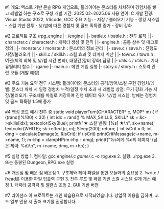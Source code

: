#1 개요: 텍스트 기반 콘솔 RPG 게임으로, 플레이어는 몬스터를 처치하며 경험치를 쌓고 레벨업 하는 구조로 구성
    개발 기간: 2025.02~2025.06
    사용 언어: C
    개발 환경: Visual Studio 2022, VScode, GCC
    주요 기능:
		- 저장 / 불러오기 기능
		- 랭킹 시스템
		- 스킬 기반 전투
		- 낮/밤에 따른 경험치 및 골드 획득량 증가
		- 장비 강화

#2 프로젝트 구조
    /rpg_engine
     |- /engine
     |	|- battle.c / battle.h : 전투 로직
     |	|- character.c / character.h : 캐릭터 생성 및 전직
     |	|- engine.h : 공통 상수 및 매크로 정의
     |	|- monster.c / monster.h : 몬스터의 정보 관리
     |	|- save.c / save.h : 진행도 저장/불러오기
     |	|- skill.c / skill.h : 스킬 효과 및 데미지 계산
     |	|- town.c / town.h : 여관(체력 회복 및 낮/밤 시간 변화), 대장간(장비 강화) 담당
     |	|- utils.c / utils.h : 기타 유틸리티 함수
     |- /game
		|- main.c : 메인 게임 실행
		|- story.c / story.h : 스토리 관련 모듈 (개발 예정)

#3 주요 기능 요약
	전투 시스템: 플레이어와 몬스터의 공격/방어/스킬 구현
	경험치/레벨: 몬스터 처치 시 일정 경험치 누적/일정 수치 초과 시 레벨업
	상점: 무기 강화 기능
	저장/불러오기: 구조체를 파일로 저장하여 진행 데이터 유지
	낮/밤 시스템: 밤에는 경험치 및 골드 획득량 1.5배 증가

#4 핵심 코드 예시
	전투 중
	static void playerTurn(CHARACTER* c, MOP* m) {
    	if ((rand()%100) < 30) {
            int idx = rand() % MAX_SKILLS;
            SKILL* sk = &c->skills[idx];
            textcolor(SkyBlue);
            printf("★ 스킬 발동! [%s] ★\n", sk->name);
            textcolor(WHITE);
            sk->effect(c, m);
            Sleep(200);
            return;
        }
        int isCrit = 0;
        int dmg = calculateDamage(c, &isCrit);
        if (isCrit) printCritMessage(c->name, m->name, 1);
        m->hp = clampHP(m->hp - dmg);
        printf("%s에게 %d의 데미지! (남은 체력: %d)\n", m->name, dmg, m->hp);
    }

#5 실행 방법
	1. 컴파일: gcc engine/*.c game/*.c -o rpg.exe
	2. 실행: ./rpg.exe
	3. 또는 동봉된 Dungeon_RPG.exe 실행

#6 개선점 및 배운 점
	배운점
	1. 구조체와 헤더 파일을 통한 모듈화의 중요성
	2. fwrite / fread를 이용한 파일 입출력 구현
	3. 전투 루프 및 확률 기반 스킬 시스템 설계
	개선 예정
	1. 캐릭터 공격력 및 밸런스 조정
	2. GUI 기반 버전

#7 라이선스
	이 프로젝트는 개인 학습용으로 제작되었습니다.
	상업적 이용을 금하며, 코드 일부 인용 시 출처 표기를 권장합니다.

